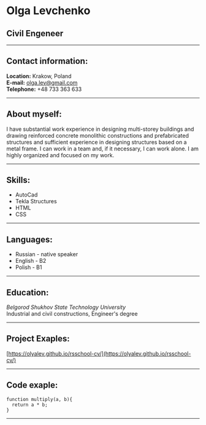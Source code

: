 # Olga Levchenko  
## Civil Engeneer  
---
## Contact information:  
**Location:** Krakow, Poland  
**E-mail:** olga.lev@gmail.com  
**Telephone:** +48 733 363 633  

---
## About myself:  
I have substantial work experience in designing multi-storey buildings and drawing 
reinforced concrete monolithic constructions and prefabricated structures and sufficient 
experience in designing structures based on a metal frame. I can work in a team and, 
if it necessary, I can work alone. I am highly organized and focused on my work.  

---
## Skills:  
- AutoCad  
- Tekla Structures  
- HTML  
- CSS  

---
## Languages:  
- Russian - native speaker  
- English - B2  
- Polish - B1  

---
## Education:  
_Belgorod Shukhov State Technology University_  
Industrial and civil constructions, Engineer's degree  

---
## Project Exaples:  
[https://olyalev.github.io/rsschool-cv/](https://olyalev.github.io/rsschool-cv/)

---
## Code exaple:  
```
function multiply(a, b){
  return a * b;
}
```
---
